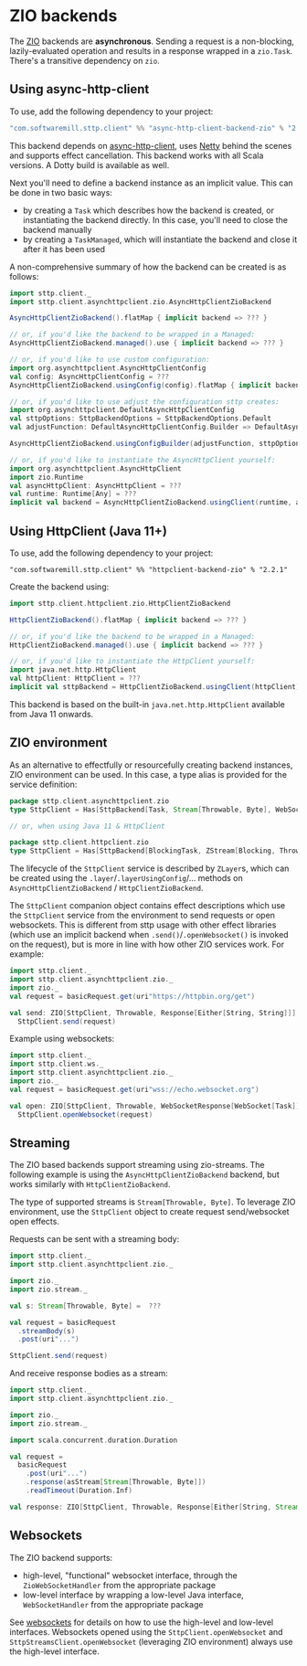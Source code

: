 # ZIO backends

The [ZIO](https://github.com/zio/zio) backends are **asynchronous**. Sending a request is a non-blocking, lazily-evaluated operation and results in a response wrapped in a `zio.Task`. There's a transitive dependency on `zio`.

## Using async-http-client

To use, add the following dependency to your project:

```scala
"com.softwaremill.sttp.client" %% "async-http-client-backend-zio" % "2.2.1"
```
           
This backend depends on [async-http-client](https://github.com/AsyncHttpClient/async-http-client), uses [Netty](http://netty.io) behind the scenes and supports effect cancellation. This backend works with all Scala versions. A Dotty build is available as well.

Next you'll need to define a backend instance as an implicit value. This can be done in two basic ways:

* by creating a `Task` which describes how the backend is created, or instantiating the backend directly. In this case, you'll need to close the backend manually
* by creating a `TaskManaged`, which will instantiate the backend and close it after it has been used

A non-comprehensive summary of how the backend can be created is as follows:

```scala mdoc:compile-only
import sttp.client._
import sttp.client.asynchttpclient.zio.AsyncHttpClientZioBackend

AsyncHttpClientZioBackend().flatMap { implicit backend => ??? }

// or, if you'd like the backend to be wrapped in a Managed:
AsyncHttpClientZioBackend.managed().use { implicit backend => ??? }

// or, if you'd like to use custom configuration:
import org.asynchttpclient.AsyncHttpClientConfig
val config: AsyncHttpClientConfig = ???
AsyncHttpClientZioBackend.usingConfig(config).flatMap { implicit backend => ??? }

// or, if you'd like to use adjust the configuration sttp creates:
import org.asynchttpclient.DefaultAsyncHttpClientConfig
val sttpOptions: SttpBackendOptions = SttpBackendOptions.Default 
val adjustFunction: DefaultAsyncHttpClientConfig.Builder => DefaultAsyncHttpClientConfig.Builder = ???

AsyncHttpClientZioBackend.usingConfigBuilder(adjustFunction, sttpOptions).flatMap { implicit backend => ??? }

// or, if you'd like to instantiate the AsyncHttpClient yourself:
import org.asynchttpclient.AsyncHttpClient
import zio.Runtime
val asyncHttpClient: AsyncHttpClient = ???
val runtime: Runtime[Any] = ???
implicit val backend = AsyncHttpClientZioBackend.usingClient(runtime, asyncHttpClient)
```

## Using HttpClient (Java 11+)

To use, add the following dependency to your project:

```
"com.softwaremill.sttp.client" %% "httpclient-backend-zio" % "2.2.1"
```

Create the backend using:

```scala mdoc:compile-only
import sttp.client.httpclient.zio.HttpClientZioBackend

HttpClientZioBackend().flatMap { implicit backend => ??? }

// or, if you'd like the backend to be wrapped in a Managed:
HttpClientZioBackend.managed().use { implicit backend => ??? }

// or, if you'd like to instantiate the HttpClient yourself:
import java.net.http.HttpClient
val httpClient: HttpClient = ???
implicit val sttpBackend = HttpClientZioBackend.usingClient(httpClient)
```

This backend is based on the built-in `java.net.http.HttpClient` available from Java 11 onwards.

## ZIO environment

As an alternative to effectfully or resourcefully creating backend instances, ZIO environment can be used. In this case, a type alias is provided for the service definition:

```scala
package sttp.client.asynchttpclient.zio
type SttpClient = Has[SttpBackend[Task, Stream[Throwable, Byte], WebSocketHandler]]

// or, when using Java 11 & HttpClient

package sttp.client.httpclient.zio
type SttpClient = Has[SttpBackend[BlockingTask, ZStream[Blocking, Throwable, Byte], NothingT]]
```

The lifecycle of the `SttpClient` service is described by `ZLayer`s, which can be created using the `.layer`/`.layerUsingConfig`/... methods on `AsyncHttpClientZioBackend` / `HttpClientZioBackend`.

The `SttpClient` companion object contains effect descriptions which use the `SttpClient` service from the environment to send requests or open websockets. This is different from sttp usage with other effect libraries (which use an implicit backend when `.send()`/`.openWebsocket()` is invoked on the request), but is more in line with how other ZIO services work. For example:

```scala mdoc:compile-only
import sttp.client._
import sttp.client.asynchttpclient.zio._
import zio._
val request = basicRequest.get(uri"https://httpbin.org/get")

val send: ZIO[SttpClient, Throwable, Response[Either[String, String]]] = 
  SttpClient.send(request)
```

Example using websockets:

```scala mdoc:compile-only
import sttp.client._
import sttp.client.ws._
import sttp.client.asynchttpclient.zio._
import zio._
val request = basicRequest.get(uri"wss://echo.websocket.org")

val open: ZIO[SttpClient, Throwable, WebSocketResponse[WebSocket[Task]]] = 
  SttpClient.openWebsocket(request)
```

## Streaming

The ZIO based backends support streaming using zio-streams. The following example is using the `AsyncHttpClientZioBackend` backend, but works similarly with `HttpClientZioBackend`.

The type of supported streams is `Stream[Throwable, Byte]`. To leverage ZIO environment, use the `SttpClient` object to create request send/websocket open effects.

Requests can be sent with a streaming body:

```scala mdoc:compile-only
import sttp.client._
import sttp.client.asynchttpclient.zio._

import zio._
import zio.stream._

val s: Stream[Throwable, Byte] =  ???

val request = basicRequest
  .streamBody(s)
  .post(uri"...")

SttpClient.send(request)
```

And receive response bodies as a stream:

```scala mdoc:compile-only
import sttp.client._
import sttp.client.asynchttpclient.zio._

import zio._
import zio.stream._

import scala.concurrent.duration.Duration

val request =
  basicRequest
    .post(uri"...")
    .response(asStream[Stream[Throwable, Byte]])
    .readTimeout(Duration.Inf)

val response: ZIO[SttpClient, Throwable, Response[Either[String, Stream[Throwable, Byte]]]] = SttpClient.send(request)
```

## Websockets

The ZIO backend supports:

* high-level, "functional" websocket interface, through the `ZioWebSocketHandler` from the appropriate package
* low-level interface by wrapping a low-level Java interface, `WebSocketHandler` from the appropriate package

See [websockets](../websockets.md) for details on how to use the high-level and low-level interfaces. Websockets
opened using the `SttpClient.openWebsocket` and `SttpStreamsClient.openWebsocket` (leveraging ZIO environment) always
use the high-level interface.
